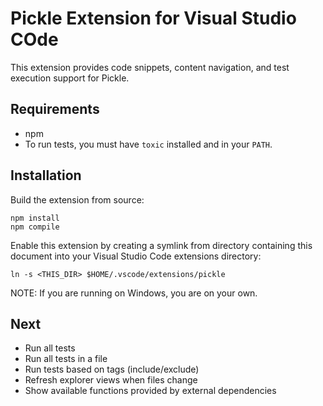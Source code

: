 # Pickle Extension for Visual Studio COde

This extension provides code snippets, content navigation, and test execution support for Pickle.

## Requirements

* npm
* To run tests, you must have `toxic` installed and in your `PATH`.

## Installation

Build the extension from source:

```
npm install
npm compile
```

Enable this extension by creating a symlink from directory containing this document into your Visual Studio Code extensions directory:

```
ln -s <THIS_DIR> $HOME/.vscode/extensions/pickle
```

NOTE: If you are running on Windows, you are on your own.

## Next

* Run all tests
* Run all tests in a file
* Run tests based on tags (include/exclude)
* Refresh explorer views when files change
* Show available functions provided by external dependencies

